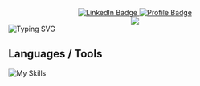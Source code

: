 
<div align="center">
   
</div>
<div 
class="sketchfab-embed-wrapper" 
align="center" >
    <a href="https://www.linkedin.com/in/shivanshu-suraj">
        <img src="https://img.shields.io/badge/LinkedIn-blue?style=for-the-badge&logo=linkedin&logoColor=white" alt="LinkedIn Badge"/>
    </a>
    <a href="https://github.com/CodeWithShivanshu">
        <img src="https://img.shields.io/badge/Profile%20Visitors-172B4D?style=for-the-badge&logo=Opsgenie&logoColor=white" alt="Profile Badge"/>
    </a>
    <div align="center">
        <a href="https://github.com/CodeWithShivanshu">
            <img src="https://github-readme-streak-stats.herokuapp.com/?user=CodeWithShivanshu&hide_border=true&card_width=338&theme=transparent" />
        </a>
    </div>

</div>
    <img style="" src="https://readme-typing-svg.demolab.com?font=Fira+Code&duration=3000&pause=500&center=true&vCenter=true&multiline=true&lines=Hello+World!;I+am+Shivanshu+" alt="Typing SVG" />

  

## Languages / Tools
<!-- <img height="25px" src="https://github.com/user-attachments/assets/ac26f7eb-e133-4343-8afb-cb0cd2fda676" /> -->

![My Skills](https://skillicons.dev/icons?i=python,java,ts,js,tailwind,react,nextjs,cs,nodejs,express,deno,flask,fastapi,netlify,cpp,androidstudio,mysql,flutter,github,linux,mongodb,arduino,supabase,firebase,docker,gcp,aws,git,php,c&theme=dark)
 






